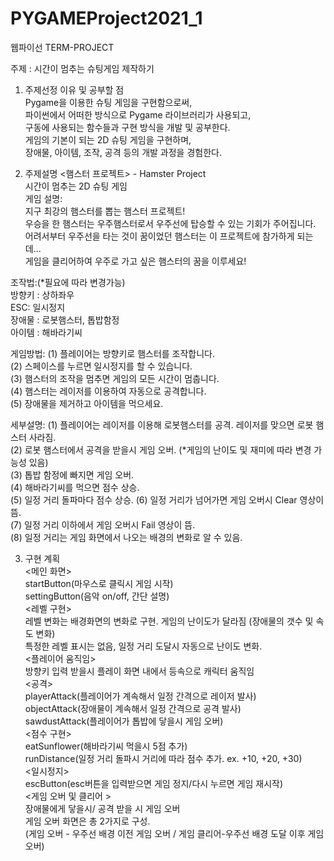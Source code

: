 # PYGAMEProject2021_1

웹파이선 TERM-PROJECT

주제 : 시간이 멈추는 슈팅게임 제작하기<br>

1. 주제선정 이유 및 공부할 점<br>
Pygame을 이용한 슈팅 게임을 구현함으로써, <br>
파이썬에서 어떠한 방식으로 Pygame 라이브러리가 사용되고, <br>
구동에 사용되는 함수들과 구현 방식을 개발 및 공부한다.<br>
게임의 기본이 되는 2D 슈팅 게임을 구현하며,<br>
장애물, 아이템, 조작, 공격 등의 개발 과정을 경험한다.<br>

2. 주제설명
<햄스터 프로젝트> - Hamster Project<br>
시간이 멈추는 2D 슈팅 게임<br>
게임 설명: <br>
지구 최강의 햄스터를 뽑는 햄스터 프로젝트! <br>
우승을 한 햄스터는 우주햄스터로서 우주선에 탑승할 수 있는 기회가 주어집니다. <br>
어려서부터 우주선을 타는 것이 꿈이었던 햄스터는 이 프로젝트에 참가하게 되는데... <br>
게임을 클리어하여 우주로 가고 싶은 햄스터의 꿈을 이루세요!<br>

조작법:(*필요에 따라 변경가능)<br>
방향키 : 상하좌우 <br>
ESC: 일시정지 <br>
장애물 : 로봇햄스터, 톱밥함정 <br>
아이템 : 해바라기씨<br>

게임방법:
(1) 플레이어는 방향키로 햄스터를 조작합니다.<br>
(2) 스페이스를 누르면 일시정지를 할 수 있습니다.<br>
(3) 햄스터의 조작을 멈추면 게임의 모든 시간이 멈춥니다.<br>
(4) 햄스터는 레이저를 이용하여 자동으로 공격합니다. <br>
(5) 장애물을 제거하고 아이템을 먹으세요.<br>

세부설명:
(1) 플레이어는 레이저를 이용해 로봇햄스터를 공격. 레이저를 맞으면 로봇 햄스터 사라짐.<br>
(2) 로봇 햄스터에서 공격을 받을시 게임 오버. (*게임의 난이도 및 재미에 따라 변경 가능성 있음)<br>
(3) 톱밥 함정에 빠지면 게임 오버.<br>
(4) 해바라기씨를 먹으면 점수 상승.<br>
(5) 일정 거리 돌파마다 점수 상승. (6) 일정 거리가 넘어가면 게임 오버시 Clear 영상이 뜸.<br>
(7) 일정 거리 이하에서 게임 오버시 Fail 영상이 뜸.<br>
(8) 일정 거리는 게임 화면에서 나오는 배경의 변화로 알 수 있음.<br>

3. 구현 계획<br>
<메인 화면> <br>
startButton(마우스로 클릭시 게임 시작)<br>
settingButton(음악 on/off, 간단 설명)<br>
<레벨 구현> <br>
레벨 변화는 배경화면의 변화로 구현. 게임의 난이도가 달라짐 (장애물의 갯수 및 속도 변화)<br>
특정한 레벨 표시는 없음, 일정 거리 도달시 자동으로 난이도 변화.<br>
<플레이어 움직임> <br>
방향키 입력 받을시 플레이 화면 내에서 등속으로 캐릭터 움직임 <br>
<공격> <br>
playerAttack(플레이어가 계속해서 일정 간격으로 레이저 발사) <br>
objectAttack(장애물이 계속해서 일정 간격으로 공격 발사) <br>
sawdustAttack(플레이어가 톱밥에 닿을시 게임 오버)<br>
<점수 구현> <br>
eatSunflower(해바라기씨 먹을시 5점 추가)<br>
runDistance(일정 거리 돌파시 거리에 따라 점수 추가. ex. +10, +20, +30)<br>
<일시정지> <br>
escButton(esc버튼을 입력받으면 게임 정지/다시 누르면 게임 재시작)<br>
<게임 오버 및 클리어 > <br>
장애물에게 닿을시/ 공격 받을 시 게임 오버<br>
게임 오버 화면은 총 2가지로 구성.<br>
(게임 오버 - 우주선 배경 이전 게임 오버 / 게임 클리어-우주선 배경 도달 이후 게임 오버)<br>
